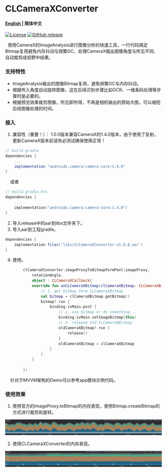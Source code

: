 # CLCameraXConverter
<h4 align="left"><a href="https://github.com/microink/CLCameraXConverter/blob/main/README.md">English </a> | 
<strong>简体中文</strong></h4>
<div>

[![License](https://img.shields.io/github/license/microink/CLCameraXConverter)](https://github.com/microink/CLCameraXConverter/blob/main/LICENSE)
[![GitHub release](https://img.shields.io/github/release/microink/CLCameraXConverter)](https://github.com/microink/CLCameraXConverter/releases)

</div>

&nbsp; 使用CameraX的ImageAnalysis进行图像分析的快速工具，一行代码搞定Bitmap复用避免内存抖动与频繁GC、处理CameraX输出图像角度与所见不同、自动裁剪成视野中结果。


### 支持特性

- ImageAnalysis输出的图像Bitmap复用，避免频繁GC与内存抖动。
- 根据传入角度自动旋转图像，这在后续识别步骤比如OCR、一维条码处理等步骤时是必要的。
- 根据预览效果裁剪图像，所见即所得，不再是相机输出的原始大图，可以缩短后续图像处理的时间。

### 接入

1. 兼容性（重要！）：
1.0.0版本兼容CameraX的1.4.0版本，由于使用了反射，更新CameraX版本前请务必测试确保使用正常！
```gradle
// build.gradle
dependencies {
    ...
    implementation "androidx.camera:camera-core:1.4.0"
}
```
&nbsp; &nbsp; 或者
```kotlin
// build.gradle.kts
dependencies {
    ...
    implementation("androidx.camera:camera-core:1.4.0")
}
```
2. 导入release中的aar到libs文件夹下。
3. 导入aar到工程gradle。
```gradle
dependencies {
	implementation files('libs/CLCameraXConverter-v1.0.0.aar')
}
```

4. 使用。

```kotlin
        clCameraXConverter.imageProxyToBitmapFormPool(imageProxy,
            rotationAngle,
            object : CLCameraXCallback{
            override fun onCLCameraXBitmap(clCameraXBitmap: CLCameraXBitmap) {
                // 1. get bitmap form CLCameraXBitmap
                val bitmap = clCameraXBitmap.getBitmap()
                bitmap?.run {
                    binding.ivMain.post {
                        // 2. use bitmap or do something...
                        binding.ivMain.setImageBitmap(this)
                        // 3. release old CLCameraXBitmap
                        oldCameraXBitmap?.run {
                            release()
                        }
                        oldCameraXBitmap = clCameraXBitmap
                    }
                }
            }

        })
```  
&nbsp; &nbsp; 针对于MVVM架构的Demo可以参考app模块示例代码。
### 使用效果
1. 使用官方的ImageProxy.toBitmap的内存表现，使用Bitmap.createBitmap的方式进行裁剪和旋转。<br>
<picture>
 <img alt="screenshot" src="https://github.com/microink/CLCameraXConverter/blob/main/img/official_mem.png">
</picture>

2. 使用CLCameraXConverter的内存表现。<br>
<picture>
 <img alt="screenshot" src="https://github.com/microink/CLCameraXConverter/blob/main/img/CLCameraXConverter_mem.png">
</picture>